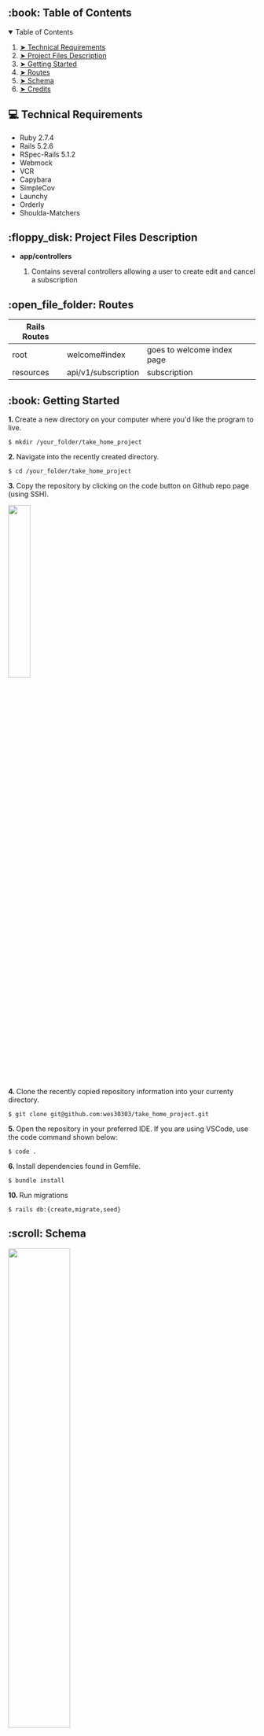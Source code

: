 <!-- TABLE OF CONTENTS -->
<h2 id="table-of-contents"> :book: Table of Contents</h2>

<details open="open">
  <summary>Table of Contents</summary>
  <ol>
    <li><a href="#techical-requirements"> ➤ Technical Requirements</a></li>
    <li><a href="#project-files-description"> ➤ Project Files Description</a></li>
    <li><a href="#getting-started"> ➤ Getting Started</a></li>
    <li><a href="#Routes"> ➤ Routes</a></li>
    <li><a href="#Schema"> ➤ Schema</a></li>
    <li><a href="#credits"> ➤ Credits</a></li>
  </ol>
 </details>
 
 <!-- TECHNICAL REQUIREMENTS -->
<h2 id="techical-requirements"> 💻 Technical Requirements</h2>
<ul>
  <li>Ruby 2.7.4</li>
  <li>Rails 5.2.6</li>
  <li>RSpec-Rails 5.1.2</li>
  <li>Webmock</li>
  <li>VCR</li>
  <li>Capybara</li>
  <li>SimpleCov</li>
  <li>Launchy</li>
  <li>Orderly</li>
  <li>Shoulda-Matchers</li>
  </ul>
  
 <!-- PROJECT FILES DESCRIPTION -->
<h2 id="project-files-description"> :floppy_disk: Project Files Description</h2>

<ul>
  <li><b>app/controllers</li></b>
  <ol>
  <li>Contains several controllers allowing a user to create edit and cancel a subscription</li></ol>
</ul>

<!-- ROUTES -->
<h2 id="Routes"> :open_file_folder: Routes</h2>

| Rails Routes  |  |  |
| ------------- | ------------- | ------------- |
| root  | welcome#index  | goes to welcome index page  |
| resources  | api/v1/subscription  | subscription  |

  <!-- GETTING STARTED -->
<h2 id="getting-started"> :book: Getting Started</h2>

<p><b>1. </b> Create a new directory on your computer where you'd like the program to live.</p>
<pre><code>$ mkdir /your_folder/take_home_project</code></pre>

<p><b>2. </b> Navigate into the recently created directory.</p>
<pre><code>$ cd /your_folder/take_home_project</code></pre>

<p><b>3. </b> Copy the repository by clicking on the code button on Github repo page (using SSH).</p>
<img src="https://user-images.githubusercontent.com/54329737/199787268-10a06a27-043d-4fa6-9740-77d60968dcc1.png" width=30% height=30%>

<p><b>4. </b> Clone the recently copied repository information into your currenty directory.</p>
<pre><code>$ git clone git@github.com:wes30303/take_home_project.git</code></pre>

<p><b>5. </b> Open the repository in your preferred IDE.  If you are using VSCode, use the code command shown below:</p>
<pre><code>$ code .</code></pre>

<p><b>6. </b> Install dependencies found in Gemfile</a>.</p>
<pre><code>$ bundle install</code></pre>

<p><b>10. </b> Run migrations</p>
<pre><code>$ rails db:{create,migrate,seed}</code></pre>

<!-- Schema -->
<h2 id="Schema"> :scroll: Schema</h2>
<img src="https://user-images.githubusercontent.com/54329737/199785729-9ade3ed2-8b96-433b-8757-d9c35b61ee26.png" width=50% height=50%>
<!-- CREDITS -->

<h2 id="credits"> :scroll: Credits</h2>

<h3>Wesley Miranda</h3>

[![GitHub Badge](https://img.shields.io/badge/GitHub-100000?style=for-the-badge&logo=github&logoColor=white)](https://github.com/wes30303)
[![LinkedIn Badge](https://img.shields.io/badge/LinkedIn-0077B5?style=for-the-badge&logo=linkedin&logoColor=white)](https://www.linkedin.com/in/wesley-miranda-80a725196/)
